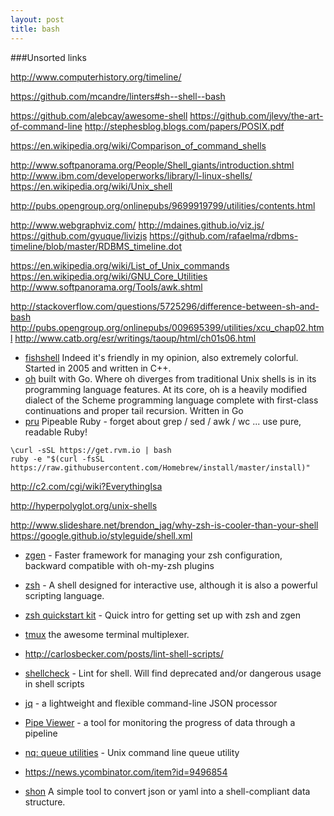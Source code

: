 ```yaml
---
layout: post
title: bash
---
```


###Unsorted links

http://www.computerhistory.org/timeline/

https://github.com/mcandre/linters#sh--shell--bash

https://github.com/alebcay/awesome-shell
https://github.com/jlevy/the-art-of-command-line
http://stephesblog.blogs.com/papers/POSIX.pdf

https://en.wikipedia.org/wiki/Comparison_of_command_shells

http://www.softpanorama.org/People/Shell_giants/introduction.shtml
http://www.ibm.com/developerworks/library/l-linux-shells/
https://en.wikipedia.org/wiki/Unix_shell

http://pubs.opengroup.org/onlinepubs/9699919799/utilities/contents.html

http://www.webgraphviz.com/
http://mdaines.github.io/viz.js/
https://github.com/gyuque/livizjs
https://github.com/rafaelma/rdbms-timeline/blob/master/RDBMS_timeline.dot

https://en.wikipedia.org/wiki/List_of_Unix_commands
https://en.wikipedia.org/wiki/GNU_Core_Utilities
http://www.softpanorama.org/Tools/awk.shtml


http://stackoverflow.com/questions/5725296/difference-between-sh-and-bash
http://pubs.opengroup.org/onlinepubs/009695399/utilities/xcu_chap02.html
http://www.catb.org/esr/writings/taoup/html/ch01s06.html

 - [fishshell](http://fishshell.com/) Indeed it's friendly in my opinion, also extremely colorful. Started in 2005 and written in C++.
 - [oh](https://github.com/michaelmacinnis/oh) built with Go. Where oh diverges from traditional Unix shells is in its programming language features. At its core, oh is a heavily modified dialect of the Scheme programming language complete with first-class continuations and proper tail recursion. Written in Go
 - [pru](https://github.com/grosser/pru) Pipeable Ruby - forget about grep / sed / awk / wc ... use pure, readable Ruby!


```
\curl -sSL https://get.rvm.io | bash
ruby -e "$(curl -fsSL https://raw.githubusercontent.com/Homebrew/install/master/install)"
```

http://c2.com/cgi/wiki?EverythingIsa

http://hyperpolyglot.org/unix-shells

http://www.slideshare.net/brendon_jag/why-zsh-is-cooler-than-your-shell
https://google.github.io/styleguide/shell.xml

- [zgen](https://github.com/tarjoilija/zgen) - Faster framework for managing your zsh configuration, backward compatible with oh-my-zsh plugins
- [zsh](http://www.zsh.org/) - A shell designed for interactive use, although it is also a powerful scripting language.
- [zsh quickstart kit](https://github.com/unixorn/zsh-quickstart-kit) - Quick intro for getting set up with zsh and zgen

- [tmux](http://tmux.sourceforge.net/) the awesome terminal multiplexer.

- http://carlosbecker.com/posts/lint-shell-scripts/
- [shellcheck](https://github.com/koalaman/shellcheck) - Lint for shell. Will find deprecated and/or dangerous usage in shell scripts
- [jq](https://stedolan.github.io/jq/) - a lightweight and flexible command-line JSON processor
- [Pipe Viewer](http://www.ivarch.com/programs/pv.shtml) - a tool for monitoring the progress of data through a pipeline
- [nq: queue utilities](https://github.com/chneukirchen/nq) - Unix command line queue utility
- https://news.ycombinator.com/item?id=9496854
- [shon](https://github.com/nanopack/shon) A simple tool to convert json or yaml into a shell-compliant data structure.
